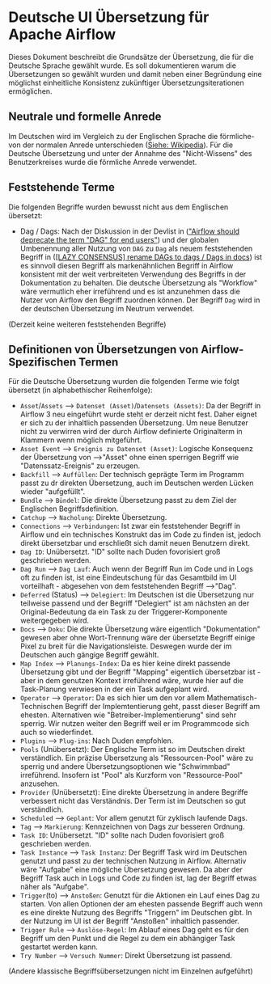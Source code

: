 <!--
 Licensed to the Apache Software Foundation (ASF) under one
 or more contributor license agreements.  See the NOTICE file
 distributed with this work for additional information
 regarding copyright ownership.  The ASF licenses this file
 to you under the Apache License, Version 2.0 (the
 "License"); you may not use this file except in compliance
 with the License.  You may obtain a copy of the License at

   http://www.apache.org/licenses/LICENSE-2.0

 Unless required by applicable law or agreed to in writing,
 software distributed under the License is distributed on an
 "AS IS" BASIS, WITHOUT WARRANTIES OR CONDITIONS OF ANY
 KIND, either express or implied.  See the License for the
 specific language governing permissions and limitations
 under the License.
 -->

# Deutsche UI Übersetzung für Apache Airflow

Dieses Dokument beschreibt die Grundsätze der Übersetzung, die für die Deutsche
Sprache gewählt wurde. Es soll dokumentieren warum die Übersetzungen so gewählt
wurden und damit neben einer Begründung eine möglichst einheitliche Konsistenz
zukünftiger Übersetzungsiterationen ermöglichen.

## Neutrale und formelle Anrede

Im Deutschen wird im Vergleich zu der Englischen Sprache die förmliche- von der
normalen Anrede unterschieden
([Siehe: Wikipedia](https://de.wikipedia.org/wiki/Anrede)). Für die Deutsche
Übersetzung und unter der Annahme des "Nicht-Wissens" des Benutzerkreises wurde
die förmliche Anrede verwendet.

## Feststehende Terme

Die folgenden Begriffe wurden bewusst nicht aus dem Englischen übersetzt:

- Dag / Dags: Nach der Diskussion in der Devlist in
  (["Airflow should deprecate the term "DAG" for end users"](https://lists.apache.org/thread/lktrzqkzrpvc1cyctxz7zxfmc0fwtq2j))
  und der globalen Umbenennung aller Nutzung von `DAG` zu `Dag` als neuem
  feststehenden Begriff in
  ([[LAZY CONSENSUS] rename DAGs to dags / Dags in docs](https://lists.apache.org/thread/24hs06s39l73gj2h4o8l5dr2czgg2gw0))
  ist es sinnvoll diesen Begriff als markenähnlichen Begriff in Airflow
  konsistent mit der weit verbreiteten Verwendung des Begriffs in der Dokumentation zu behalten. Die deutsche Übersetzung als
  "Workflow" wäre vermutlich eher irreführend und es ist anzunehmen dass die
  Nutzer von Airflow den Begriff zuordnen können.
  Der Begriff `Dag` wird in der deutschen Übersetzung im Neutrum verwendet.

(Derzeit keine weiteren feststehenden Begriffe)

## Definitionen von Übersetzungen von Airflow-Spezifischen Termen

Für die Deutsche Übersetzung wurden die folgenden Terme wie folgt übersetzt
(in alphabethischer Reihenfolge):

- `Asset`/`Assets` --> `Datenset (Asset)`/`Datensets (Assets)`:
  Da der Begriff in Airflow 3 neu eingeführt wurde steht er derzeit nicht fest.
  Daher eignet er sich zu der inhaltlich passenden Übersetzung. Um neue
  Benutzer nicht zu verwirren wird der durch Airflow definierte Originalterm in
  Klammern wenn möglich mitgeführt.
- `Asset Event` --> `Ereignis zu Datenset (Asset)`: Logische Konsequenz der
  Übersetzung von -->"Asset" ohne einen sperrigen Begriff wie
  "Datenssatz-Ereignis" zu erzeugen.
- `Backfill` --> `Auffüllen`: Der technisch geprägte Term im Programm passt zu
  dr direkten Übersetzung, auch im Deutschen werden Lücken wieder "aufgefüllt".
- `Bundle` --> `Bündel`: Die direkte Übersetzung passt zu dem Ziel der
  Englischen Begriffsdefinition.
- `Catchup` --> `Nacholung`: Direkte Übersetzung.
- `Connections` --> `Verbindungen`: Ist zwar ein feststehender Begriff in
  Airflow und ein technisches Konstrukt das im Code zu finden ist, jedoch
  direkt übersetzbar und erschließt sich damit neuen Benutzern direkt.
- `Dag ID`: Unübersetzt. "ID" sollte nach Duden fovorisiert groß geschrieben
  werden.
- `Dag Run` --> `Dag Lauf`: Auch wenn der Begriff Run im Code und in Logs oft
  zu finden ist, ist eine Eindeutschung für das Gesamtbild im UI vorteilhaft -
  abgesehen von dem feststehenden Begriff -->"Dag".
- `Deferred` (Status) --> `Delegiert`: Im Deutschen ist die Übersetzung nur
  teilweise passend und der Begriff "Delegiert" ist am nächsten an der
  Original-Bedeutung da ein Task zu der Triggerer-Komponente weitergegeben wird.
- `Docs` --> `Doku`: Die direkte Übersetzung wäre eigentlich "Dokumentation"
  gewesen aber ohne Wort-Trennung wäre der übersetzte Begriff einige Pixel zu
  breit für die Navigationsleiste. Deswegen wurde der im Deutschen auch
  gängige Begriff gewählt.
- `Map Index` --> `Planungs-Index`: Da es hier keine direkt passende Übersetzung
  gibt und der Begriff "Mapping" eigentlich übersetzbar ist - aber in dem
  genutzen Kontext irreführend wäre, wurde hier auf die Task-Planung verwiesen
  in der ein Task aufgeplant wird.
- `Operator` --> `Operator`: Da es sich hier um den vor allem Mathematisch-
  Technischen Begriff der Implemtentierung geht, passt dieser Begriff am
  ehesten. Alternativen wie "Betreiber-Implementierung" sind sehr sperrig.
  Wir nutzen weiter den Begriff weil er im Programmcode sich auch so
  wiederfindet.
- `Plugins` --> `Plug-ins`: Nach Duden empfohlen.
- `Pools` (Unübersetzt): Der Englische Term ist so im Deutschen direkt
  verständlich. Ein präzise Übersetzung als "Ressourcen-Pool" wäre zu sperrig
  und andere Übersetzungsoptionen wie "Schwimmbad" irreführend. Insofern ist
  "Pool" als Kurzform von "Ressource-Pool" anzusehen.
- `Provider` (Unübersetzt): Eine direkte Übersetzung in andere Begriffe
  verbessert nicht das Verständnis. Der Term ist im Deutschen so gut
  verständlich.
- `Scheduled` --> `Geplant`: Vor allem genutzt für zyklisch laufende Dags.
- `Tag` --> `Markierung`: Kennzeichnen von Dags zur besseren Ordnung.
- `Task ID`: Unübersetzt. "ID" sollte nach Duden fovorisiert groß geschrieben
  werden.
- `Task Instance` --> `Task Instanz`: Der Begriff Task wird im Deutschen
  genutzt und passt zu der technischen Nutzung in Airflow. Alternativ wäre
  "Aufgabe" eine mögliche Übersetzung gewesen. Da aber der Begriff Task auch in
  Logs und Code zu finden ist, lag der Begriff etwas näher als "Aufgabe".
- `Trigger`(to) --> `Anstoßen`: Genutzt für die Aktionen ein Lauf eines Dag zu
  starten. Von allen Optionen der am ehesten passende Begriff auch wenn es eine
  direkte Nutzung des Begriffs "Triggern" im Deutschen gibt. In der Nutzung im
  UI ist der Begriff "Anstoßen" inhaltlich passender.
- `Trigger Rule` --> `Auslöse-Regel`: Im Ablauf eines Dag geht es für den
  Begriff um den Punkt und die Regel zu dem ein abhängiger Task gestartet
  werden kann.
- `Try Number` --> `Versuch Nummer`: Direkt Übersetzung ist passend.

(Andere klassische Begriffsübersetzungen nicht im Einzelnen aufgeführt)
